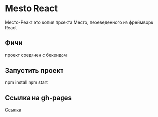 # Mesto React

Место-Реакт это копия проекта Место, переведенного на фреймворк React 

## Фичи

проект соединен с бекендом


## Запустить проект

npm install
npm start

## Ссылка на gh-pages

[Ссылка](https://rolandsallaz.github.io/mesto-react/)
